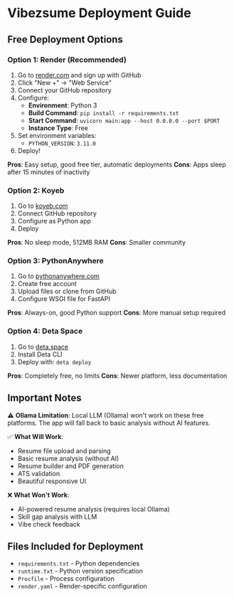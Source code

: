# Vibezsume Deployment Guide

## Free Deployment Options

### Option 1: Render (Recommended)
1. Go to [render.com](https://render.com) and sign up with GitHub
2. Click "New +" → "Web Service"
3. Connect your GitHub repository
4. Configure:
   - **Environment**: Python 3
   - **Build Command**: `pip install -r requirements.txt`
   - **Start Command**: `uvicorn main:app --host 0.0.0.0 --port $PORT`
   - **Instance Type**: Free
5. Set environment variables:
   - `PYTHON_VERSION`: `3.11.0`
6. Deploy!

**Pros**: Easy setup, good free tier, automatic deployments
**Cons**: Apps sleep after 15 minutes of inactivity

### Option 2: Koyeb
1. Go to [koyeb.com](https://www.koyeb.com)
2. Connect GitHub repository
3. Configure as Python app
4. Deploy

**Pros**: No sleep mode, 512MB RAM
**Cons**: Smaller community

### Option 3: PythonAnywhere
1. Go to [pythonanywhere.com](https://www.pythonanywhere.com)
2. Create free account
3. Upload files or clone from GitHub
4. Configure WSGI file for FastAPI

**Pros**: Always-on, good Python support
**Cons**: More manual setup required

### Option 4: Deta Space
1. Go to [deta.space](https://deta.space)
2. Install Deta CLI
3. Deploy with: `deta deploy`

**Pros**: Completely free, no limits
**Cons**: Newer platform, less documentation

## Important Notes

⚠️ **Ollama Limitation**: Local LLM (Ollama) won't work on these free platforms. The app will fall back to basic analysis without AI features.

✅ **What Will Work**:
- Resume file upload and parsing
- Basic resume analysis (without AI)
- Resume builder and PDF generation
- ATS validation
- Beautiful responsive UI

❌ **What Won't Work**:
- AI-powered resume analysis (requires local Ollama)
- Skill gap analysis with LLM
- Vibe check feedback

## Files Included for Deployment
- `requirements.txt` - Python dependencies
- `runtime.txt` - Python version specification  
- `Procfile` - Process configuration
- `render.yaml` - Render-specific configuration
